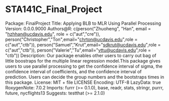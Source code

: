 # STA141C_Final_Project
Package: FinalProject
Title: Applying BLB to MLR Using Parallel Processing
Version: 0.0.0.9000
Authors@R: 
    c(person("Zhuoheng", "Han", email = "hzhhan@ucdavis.edu", role = c("aut","cre")),
    person("Christopher","Ton",email="chrton@ucdavis.edu",role = c("aut","ctb")),
    person("Samuel","Krut",email="sdkrut@ucdavis.edu",role = c("aut","ctb")),
    person("Valerie","Tu",email="vttu@ucdavis.edu",role = "ctb"))
Description: Our package enables other users to carry out bag of little boostraps for the multiple linear regression model.This package gives users to use parallel processing to get the confidence interval of sigma, the confidence interval of coefficients, and the confidence interval of prediction. Users can decide the group numbers and the bootstraps times in this package.
License: MIT + file LICENSE
Encoding: UTF-8
LazyData: true
RoxygenNote: 7.0.2
Imports: 
    furrr (>= 0.1.0),
    base,
    readr,
    stats,
    stringr,
    purrr,
    future,
    nycflights13
Suggests: 
    testthat (>= 2.1.0)
